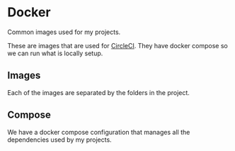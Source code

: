 # Docker

Common images used for my projects.

These are images that are used for [CircleCI](https://circleci.com/). They have docker compose so we can run what is locally setup.

## Images

Each of the images are separated by the folders in the project.

## Compose

We have a docker compose configuration that manages all the dependencies used by my projects.
